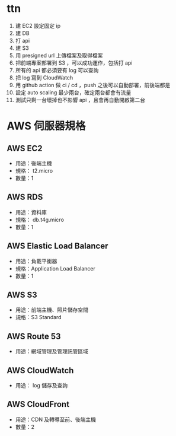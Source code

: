 # ttn

1. 建 EC2 設定固定 ip
1. 建 DB
1. 打 api
1. 建 S3
1. 用 presigned url 上傳檔案及取得檔案
1. 把前端專案部署到 S3 ，可以成功運作，包括打 api
1. 所有的 api 都必須要有 log 可以查詢
1. 把 log 寫到 CloudWatch
1. 用 github action 做 ci / cd ，push 之後可以自動部署，前後端都是
1. 設定 auto scaling 最少兩台，確定兩台都會有流量
1. 測試只剩一台壞掉也不影響 api ，且會再自動開啟第二台

# AWS 伺服器規格

## AWS EC2

- 用途：後端主機
- 規格： t2.micro
- 數量：1

## AWS RDS

- 用途：資料庫
- 規格： db.t4g.micro
- 數量：1

## AWS Elastic Load Balancer

- 用途：負載平衡器
- 規格：Application Load Balancer
- 數量：1

## AWS S3

- 用途：前端主機、照片儲存空間
- 規格：S3 Standard

## AWS Route 53

- 用途：網域管理及管理託管區域

## AWS CloudWatch

- 用途： log 儲存及查詢

## AWS CloudFront

- 用途：CDN 及轉導至前、後端主機
- 數量：2
